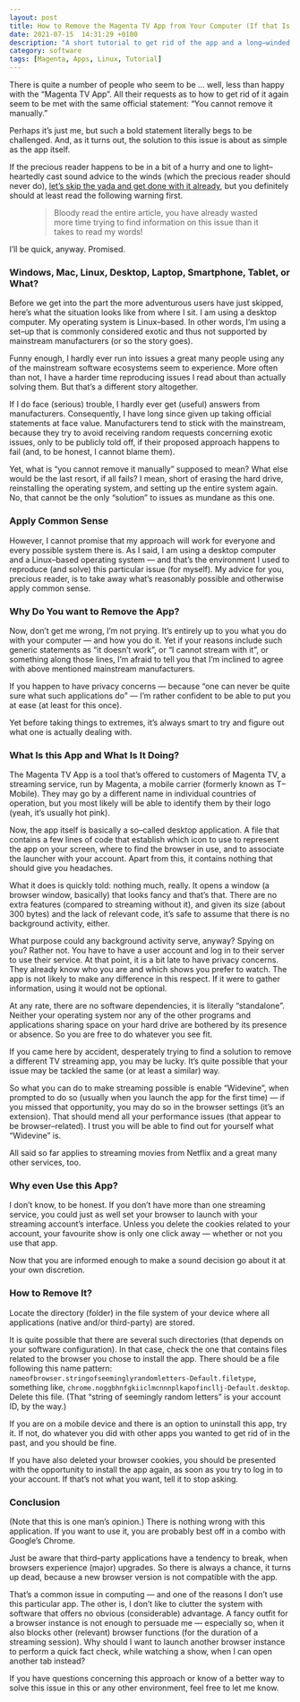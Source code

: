 ```yaml
---
layout: post
title: How to Remove the Magenta TV App from Your Computer (If that Is What You Really Want)
date: 2021-07-15  14:31:29 +0100
description: "A short tutorial to get rid of the app and a long–winded explanation you definitely should read."
category: software
tags: [Magenta, Apps, Linux, Tutorial]
---
```


There is quite a number of people who seem to be … well, less than happy with the “Magenta <abbr>TV</abbr> App”. All their requests as to how to get rid of it again seem to be met with the same official statement: “You cannot remove it manually.”

Perhaps it’s just me, but such a bold statement literally begs to be challenged. And, as it turns out, the solution to this issue is about as simple as the app itself.

<!--more-->

If the precious reader happens to be in a bit of a hurry and one to light–heartedly cast sound advice to the winds (which the precious reader should never do), <a href="#howto">let’s skip the yada and get done with it already</a>, but you definitely should at least read the following warning first.

<figure>
<blockquote>
Bloody read the entire article, you have already wasted more time trying to find information on this issue than it takes to read my words!
</blockquote>
</figure>

I’ll be quick, anyway. Promised.

<h3>Windows, Mac, Linux, Desktop, Laptop, Smartphone, Tablet, or What?</h3>

Before we get into the part the more adventurous users have just skipped, here’s what the situation looks like from where I sit. I am using a desktop computer. My operating system is Linux–based. In other words, I’m using a set–up that is commonly considered exotic and thus not supported by mainstream manufacturers (or so the story goes).

Funny enough, I hardly ever run into issues a great many people using any of the mainstream software ecosystems seem to experience. More often than not, I have a harder time reproducing issues I read about than actually solving them. But that’s a different story altogether.

If I do face (serious) trouble, I hardly ever get (useful) answers from manufacturers. Consequently, I have long since given up taking official statements at face value. Manufacturers tend to stick with the mainstream, because they try to avoid receiving random requests concerning exotic issues, only to be publicly told off, if their proposed approach happens to fail (and, to be honest, I cannot blame them).

Yet, what is “you cannot remove it manually” supposed to mean? What else would be the last resort, if all fails? I mean, short of erasing the hard drive, reinstalling the operating system, and setting up the entire system again. No, that cannot be the only “solution” to issues as mundane as this one.

<h3>Apply Common Sense</h3>

However, I cannot promise that my approach will work for everyone and every possible system there is. As I said, I am using a desktop computer and a Linux–based operating system — and that’s the environment I used to reproduce (and solve) this particular issue (for myself). My advice for you, precious reader, is to take away what’s reasonably possible and otherwise apply common sense.

<h3>Why Do You want to Remove the App?</h3>

Now, don’t get me wrong, I’m not prying. It’s entirely up to you what you do with your computer — and how you do it. Yet if your reasons include such generic statements as “it doesn’t work”, or “I cannot stream with it”, or something along those lines, I’m afraid to tell you that I’m inclined to agree with above mentioned mainstream manufacturers. 

If you happen to have privacy concerns — because “one can never be quite sure what such applications do” — I’m rather confident to be able to put you at ease (at least for this once).

Yet before taking things to extremes, it’s always smart to try and figure out what one is actually dealing with.

<h3>What Is this App and What Is It Doing?</h3>

The Magenta <abbr>TV</abbr> App is a tool that’s offered to customers of Magenta <abbr>TV</abbr>, a streaming service, run by Magenta, a mobile carrier (formerly known as T–Mobile). They may go by a different name in individual countries of operation, but you most likely will be able to identify them by their logo (yeah, it’s usually hot pink).

Now, the app itself is basically a so–called desktop application. A file that contains a few lines of code that establish which icon to use to represent the app on your screen, where to find the browser in use, and to associate the launcher with your account. Apart from this, it contains nothing that should give you headaches.

What it does is quickly told: nothing much, really. It opens a window (a browser window, basically) that looks fancy  and that’s that. There are no extra features (compared to streaming without it), and given its size (about 300 bytes) and the lack of relevant code, it’s safe to assume that there is no background activity, either. 

What purpose could any background activity serve, anyway? Spying on you? Rather not. You have to have a user account and log in to their server to use their service. At that point, it is a bit late to have privacy concerns. They already know who you are and which shows you prefer to watch. The app is not likely to make any difference in this respect. If it were to gather information, using it would not be optional.

At any rate, there are no software dependencies, it is literally “standalone”. Neither your operating system nor any of the other programs and applications sharing space on your hard drive are bothered by its presence or absence. So you are free to do whatever you see fit. 

If you came here by accident, desperately trying to find a solution to remove a different <abbr>TV</abbr> streaming app, you may be lucky. It’s quite possible that your issue may be tackled the same (or at least a similar) way.

So what you can do to make streaming possible is enable “Widevine”, when prompted to do so (usually when you launch the app for the first time) — if you missed that opportunity, you may do so in the browser settings (it’s an extension). That should mend all your performance issues (that appear to be browser–related). I trust you will be able to find out for yourself what “Widevine” is.

All said so far applies to streaming movies from Netflix and a great many other services, too.

<h3>Why even Use this App?</h3>

I don’t know, to be honest. If you don’t have more than one streaming service, you could just as well set your browser to launch with your streaming account’s interface. Unless you delete the cookies related to your account, your favourite show is only one click away — whether or not you use that app.

<p id="howto">Now that you are informed enough to make a sound decision go about it at your own discretion.</p>

<h3>How to Remove It?</h3>

Locate the directory (folder) in the file system of your device where all applications (native and/or third-party) are stored. 

It is quite possible that there are several such directories (that depends on your software configuration). In that case, check the one that contains files related to the browser you chose to install the app. There should be a file following this name pattern: <code>nameofbrowser.stringofseeminglyrandomletters-Default.filetype</code>, something like, <code>chrome.noggbhnfgkiiclmcnnnplkapofincllj-Default.desktop</code>. Delete this file. (That “string of seemingly random letters” is your account <abbr>ID</abbr>, by the way.)

If you are on a mobile device and there is an option to uninstall this app, try it. If not, do whatever you did with other apps you wanted to get rid of in the past, and you should be fine.

If you have also deleted your browser cookies, you should be presented with the opportunity to install the app again, as soon as you try to log in to your account. If that’s not what you want, tell it to stop asking.

<h3>Conclusion</h3>

(Note that this is one man’s opinion.) There is nothing wrong with this application. If you want to use it, you are probably best off in a combo with Google’s Chrome. 

Just be aware that third–party applications have a tendency to break, when browsers experience (major) upgrades. So there is always a chance, it turns up dead, because a new browser version is not compatible with the app.

That’s a common issue in computing — and one of the reasons I don’t use this particular app. The other is, I don’t like to clutter the system with software that offers no obvious (considerable) advantage. A fancy outfit for a browser instance is not enough to persuade me — especially so, when it also blocks other (relevant) browser functions (for the duration of a streaming session). Why should I want to launch another browser instance to perform a quick fact check, while watching a show, when I can open another tab instead?

If you have questions concerning this approach or know of a better way to solve this issue in this or any other environment, feel free to let me know. 